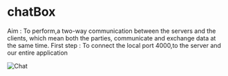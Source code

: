 # chatBox
Aim : To perform,a two-way communication between the servers and the clients, which mean both the parties, communicate and exchange data at the same time.
First step : To connect the local port 4000,to the server and our entire application


![Chat](https://user-images.githubusercontent.com/67537391/120588616-1d6ed880-c455-11eb-9885-d19604d897b7.PNG)


